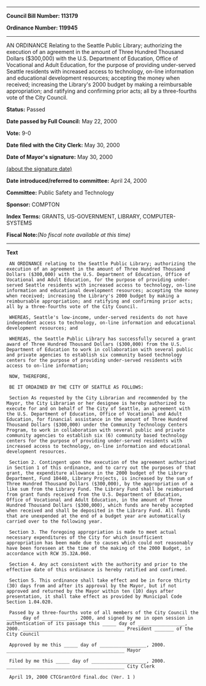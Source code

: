 

********

**Council Bill Number: 113179**
   
**Ordinance Number: 119945**
********

 AN ORDINANCE Relating to the Seattle Public Library; authorizing the execution of an agreement in the amount of Three Hundred Thousand Dollars ($300,000) with the U.S. Department of Education, Office of Vocational and Adult Education, for the purpose of providing under-served Seattle residents with increased access to technology, on-line information and educational development resources; accepting the money when received; increasing the Library's 2000 budget by making a reimbursable appropriation; and ratifying and confirming prior acts; all by a three-fourths vote of the City Council.

**Status:** Passed
   
**Date passed by Full Council:** May 22, 2000
   
**Vote:** 9-0
   
**Date filed with the City Clerk:** May 30, 2000
   
**Date of Mayor's signature:** May 30, 2000
   
[(about the signature date)](/~public/approvaldate.htm)
   
   
   
**Date introduced/referred to committee:** April 24, 2000
   
**Committee:** Public Safety and Technology
   
**Sponsor:** COMPTON
   
   
**Index Terms:** GRANTS, US-GOVERNMENT, LIBRARY, COMPUTER-SYSTEMS

**Fiscal Note:**_(No fiscal note available at this time)_

********

**Text**
   
```
 AN ORDINANCE relating to the Seattle Public Library; authorizing the execution of an agreement in the amount of Three Hundred Thousand Dollars ($300,000) with the U.S. Department of Education, Office of Vocational and Adult Education, for the purpose of providing under- served Seattle residents with increased access to technology, on-line information and educational development resources; accepting the money when received; increasing the Library's 2000 budget by making a reimbursable appropriation; and ratifying and confirming prior acts; all by a three-fourths vote of the City Council.

 WHEREAS, Seattle's low-income, under-served residents do not have independent access to technology, on-line information and educational development resources; and

 WHEREAS, the Seattle Public Library has successfully secured a grant award of Three Hundred Thousand Dollars ($300,000) from the U.S. Department of Education to work in collaboration with several public and private agencies to establish six community based technology centers for the purpose of providing under-served residents with access to on-line information;

 NOW, THEREFORE,

 BE IT ORDAINED BY THE CITY OF SEATTLE AS FOLLOWS:

 Section As requested by the City Librarian and recommended by the Mayor, the City Librarian or her designee is hereby authorized to execute for and on behalf of The City of Seattle, an agreement with the U.S. Department of Education, Office of Vocational and Adult Education, for financial assistance in the amount of Three Hundred Thousand Dollars ($300,000) under the Community Technology Centers Program, to work in collaboration with several public and private community agencies to establish six (6) community based technology centers for the purpose of providing under-served residents with increased access to technology, on-line information and educational development resources.

 Section 2. Contingent upon the execution of the agreement authorized in Section 1 of this ordinance, and to carry out the purposes of that grant, the expenditure allowance in the 2000 budget of the Library Department, Fund 10440, Library Projects, is increased by the sum of Three Hundred Thousand Dollars ($300,000), by the appropriation of a like sum from the Library Fund. The Library Fund shall be reimbursed from grant funds received from the U.S. Department of Education, Office of Vocational and Adult Education, in the amount of Three Hundred Thousand Dollars ($300,000), which funds are hereby accepted when received and shall be deposited in the Library Fund. All funds that are unexpended at the end of a budget year are automatically carried over to the following year.

 Section 3. The foregoing appropriation is made to meet actual necessary expenditures of the City for which insufficient appropriation has been made due to causes which could not reasonably have been foreseen at the time of the making of the 2000 Budget, in accordance with RCW 35.32A.060.

 Section 4. Any act consistent with the authority and prior to the effective date of this ordinance is hereby ratified and confirmed.

 Section 5. This ordinance shall take effect and be in force thirty (30) days from and after its approval by the Mayor, but if not approved and returned by the Mayor within ten (10) days after presentation, it shall take effect as provided by Municipal Code Section 1.04.020.

 Passed by a three-fourths vote of all members of the City Council the _____ day of ____________, 2000, and signed by me in open session in authentication of its passage this _____ day of _________________, 2000. _____________________________________ President _______ of the City Council

 Approved by me this _____ day of _________________, 2000. ___________________________________________ Mayor

 Filed by me this _____ day of ____________________, 2000. ___________________________________________ City Clerk

 April 19, 2000 CTCGrantOrd final.doc (Ver. 1 )

```
